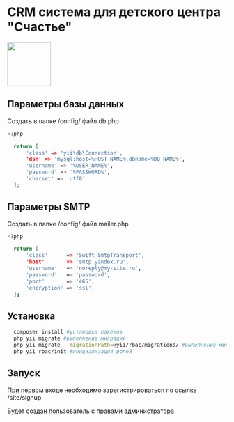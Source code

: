# CRM система для детского центра "Счастье"

<p align="">
    <a href="https://schaste-club.ru" target="_blank">
        <img src="https://schaste-club.ru/images/logo/6.png" height="100px">
    </a>
</p>

## Параметры базы данных
Создать в папке /config/ файл db.php
```bash
<?php

  return [
      'class' => 'yii\db\Connection',
      'dsn' => 'mysql:host=%HOST_NAME%;dbname=%DB_NAME%',
      'username' => '%USER_NAME%',
      'password' => '%PASSWORD%',
      'charset' => 'utf8'
  ];
```

## Параметры SMTP 
Создать в папке /config/ файл mailer.php
```bash
<?php 

  return [
      'class'      => 'Swift_SmtpTransport',
      'host'       => 'smtp.yandex.ru',
      'username'   => 'noreply@my-site.ru',
      'password'   => 'password',
      'port'       => '465',
      'encryption' => 'ssl',
  ];
```

## Установка
```bash
  composer install #установка пакетов
  php yii migrate #выполнение миграций
  php yii migrate --migrationPath=@yii/rbac/migrations/ #выполнение миграций RBAC
  php yii rbac/init #инициализация ролей
```

## Запуск 
<p>При первом входе необходимо зарегистрироваться по ссылке /site/signup</p>
<p>Будет создан пользователь с правами администратора</p>
